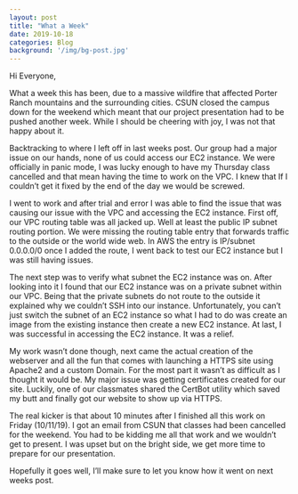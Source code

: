 ```yaml
---
layout: post
title: "What a Week"
date: 2019-10-18
categories: Blog
background: '/img/bg-post.jpg'
---
```


Hi Everyone,


What a week this has been, due to a massive wildfire that affected Porter Ranch mountains and the surrounding cities. CSUN closed the campus down for the weekend which meant that our project presentation had to be pushed another week. While I should be cheering with joy, I was not that happy about it. 

Backtracking to where I left off in last weeks post. Our group had a major issue on our hands, none of us could access our EC2 instance. We were officially in panic mode, I was lucky enough to have my Thursday class cancelled and that mean having the time to work on the VPC. I knew that If I couldn’t get it fixed by the end of the day we would be screwed.  

I went to work and after trial and error I was able to find the issue that was causing our issue with the VPC and accessing the EC2 instance. First off, our VPC routing table was all jacked up. Well at least the public IP subnet routing portion. We were missing the routing table entry that forwards traffic to the outside or the world wide web. In AWS the entry is IP/subnet  0.0.0.0/0 once I added the route, I went back to test our EC2 instance but I was still having issues. 

The next step was to verify what subnet the EC2 instance was on. After looking into it I found that our EC2 instance was on a private subnet within our VPC. Being that the private subnets do not route to the outside it explained why we couldn’t SSH into our instance. Unfortunately, you can’t just switch the subnet of an EC2 instance so what I had to do was create an image from the existing instance then create a new EC2 instance. At last, I was successful in accessing the EC2 instance. It was a relief.

My work wasn’t done though, next came the actual creation of the webserver and all the fun that comes with launching a HTTPS site using Apache2 and a custom Domain. For the most part it wasn’t as difficult as I thought it would be. My major issue was getting certificates created for our site. Luckily, one of our classmates shared the CertBot utility which saved my butt and finally got our website to show up via HTTPS. 

The real kicker is that about 10 minutes after I finished all this work on Friday (10/11/19). I got an email from CSUN that classes had been cancelled for the weekend. You had to be kidding me all that work and we wouldn’t get to present. I was upset but on the bright side, we get more time to prepare for our presentation. 


Hopefully it goes well, I’ll make sure to let you know how it went on next weeks post. 

